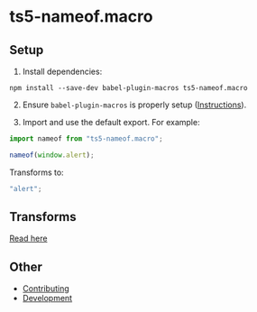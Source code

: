 ﻿# ts5-nameof.macro


## Setup

1. Install dependencies:

```
npm install --save-dev babel-plugin-macros ts5-nameof.macro
```

2. Ensure `babel-plugin-macros` is properly setup ([Instructions](https://github.com/kentcdodds/babel-plugin-macros/blob/master/other/docs/user.md)).

3. Import and use the default export. For example:

```ts
import nameof from "ts5-nameof.macro";

nameof(window.alert);
```

Transforms to:

```ts
"alert";
```

## Transforms

[Read here](https://github.com/dsherret/ts5-nameof/blob/master/README.md)

## Other

- [Contributing](https://github.com/dsherret/ts5-nameof/blob/master/CONTRIBUTING.md)
- [Development](https://github.com/dsherret/ts5-nameof/blob/master/DEVELOPMENT.md)
